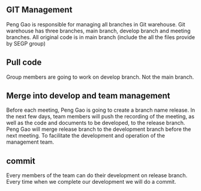 ## GIT Management

Peng Gao is responsible for managing all branches in Git warehouse. Git warehouse has three branches, main branch, develop branch and meeting branches. All original code is in main branch (include the all the files provide by SEGP group)

## Pull code

Group members are going to work on develop branch. Not the main branch.



## Merge into develop and team management

Before each meeting, Peng Gao is going to create a branch name release.  In the next few days, team members will push the recording of the meeting, as well as the code and documents to be developed, to the release branch. Peng Gao will merge release branch to the development branch before the next meeting. To facilitate the development and operation of the management team.

## commit

Every members of the team can do their development on release branch. Every time when we complete our development we will do a commit.





